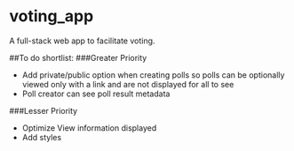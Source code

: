 # voting_app
A full-stack web app to facilitate voting.

##To do shortlist:
###Greater Priority
- Add private/public option when creating polls so polls can be optionally viewed only with a link and are not displayed for all to see
- Poll creator can see poll result metadata

###Lesser Priority
- Optimize View information displayed
- Add styles
